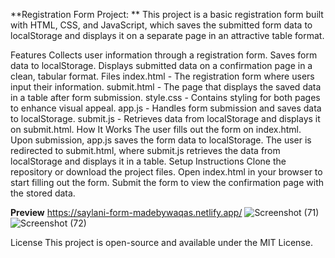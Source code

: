 **Registration Form Project: **
This project is a basic registration form built with HTML, CSS, and JavaScript, which saves the submitted form data to localStorage and displays it on a separate page in an attractive table format.

Features
Collects user information through a registration form.
Saves form data to localStorage.
Displays submitted data on a confirmation page in a clean, tabular format.
Files
index.html - The registration form where users input their information.
submit.html - The page that displays the saved data in a table after form submission.
style.css - Contains styling for both pages to enhance visual appeal.
app.js - Handles form submission and saves data to localStorage.
submit.js - Retrieves data from localStorage and displays it on submit.html.
How It Works
The user fills out the form on index.html.
Upon submission, app.js saves the form data to localStorage.
The user is redirected to submit.html, where submit.js retrieves the data from localStorage and displays it in a table.
Setup Instructions
Clone the repository or download the project files.
Open index.html in your browser to start filling out the form.
Submit the form to view the confirmation page with the stored data.


**Preview**
https://saylani-form-madebywaqas.netlify.app/
![Screenshot (71)](https://github.com/user-attachments/assets/90f2bd34-ec0a-43e9-8493-2cd7db4785c7)
![Screenshot (72)](https://github.com/user-attachments/assets/eb56a715-fba3-4e72-b0a1-7a4777d0a790)

License
This project is open-source and available under the MIT License.

